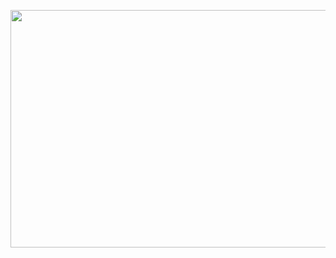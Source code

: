 <p align="center">
  <img align="center" src="https://user-images.githubusercontent.com/54869332/img.png" width="750" height="380">
</p>